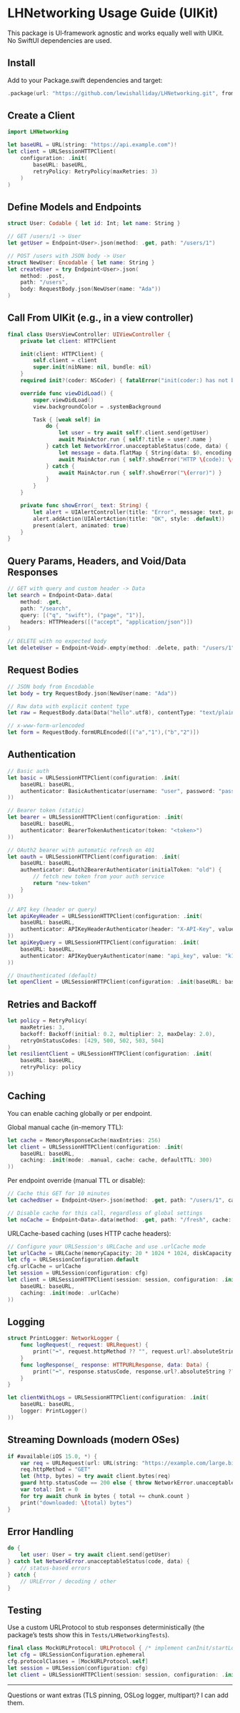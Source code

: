 # LHNetworking Usage Guide (UIKit)

This package is UI‑framework agnostic and works equally well with UIKit. No SwiftUI dependencies are used.

## Install

Add to your Package.swift dependencies and target:

```swift
.package(url: "https://github.com/lewishalliday/LHNetworking.git", from: "0.1.0")
```

## Create a Client

```swift
import LHNetworking

let baseURL = URL(string: "https://api.example.com")!
let client = URLSessionHTTPClient(
    configuration: .init(
        baseURL: baseURL,
        retryPolicy: RetryPolicy(maxRetries: 3)
    )
)
```

## Define Models and Endpoints

```swift
struct User: Codable { let id: Int; let name: String }

// GET /users/1 -> User
let getUser = Endpoint<User>.json(method: .get, path: "/users/1")

// POST /users with JSON body -> User
struct NewUser: Encodable { let name: String }
let createUser = try Endpoint<User>.json(
    method: .post,
    path: "/users",
    body: RequestBody.json(NewUser(name: "Ada"))
)
```

## Call From UIKit (e.g., in a view controller)

```swift
final class UsersViewController: UIViewController {
    private let client: HTTPClient

    init(client: HTTPClient) {
        self.client = client
        super.init(nibName: nil, bundle: nil)
    }
    required init?(coder: NSCoder) { fatalError("init(coder:) has not been implemented") }

    override func viewDidLoad() {
        super.viewDidLoad()
        view.backgroundColor = .systemBackground

        Task { [weak self] in
            do {
                let user = try await self?.client.send(getUser)
                await MainActor.run { self?.title = user?.name }
            } catch let NetworkError.unacceptableStatus(code, data) {
                let message = data.flatMap { String(data: $0, encoding: .utf8) } ?? ""
                await MainActor.run { self?.showError("HTTP \(code): \(message)") }
            } catch {
                await MainActor.run { self?.showError("\(error)") }
            }
        }
    }

    private func showError(_ text: String) {
        let alert = UIAlertController(title: "Error", message: text, preferredStyle: .alert)
        alert.addAction(UIAlertAction(title: "OK", style: .default))
        present(alert, animated: true)
    }
}
```

## Query Params, Headers, and Void/Data Responses

```swift
// GET with query and custom header -> Data
let search = Endpoint<Data>.data(
    method: .get,
    path: "/search",
    query: [("q", "swift"), ("page", "1")],
    headers: HTTPHeaders([("accept", "application/json")])
)

// DELETE with no expected body
let deleteUser = Endpoint<Void>.empty(method: .delete, path: "/users/1")
```

## Request Bodies

```swift
// JSON body from Encodable
let body = try RequestBody.json(NewUser(name: "Ada"))

// Raw data with explicit content type
let raw = RequestBody.data(Data("hello".utf8), contentType: "text/plain; charset=utf-8")

// x-www-form-urlencoded
let form = RequestBody.formURLEncoded([("a","1"),("b","2")])
```

## Authentication

```swift
// Basic auth
let basic = URLSessionHTTPClient(configuration: .init(
    baseURL: baseURL,
    authenticator: BasicAuthenticator(username: "user", password: "pass")
))

// Bearer token (static)
let bearer = URLSessionHTTPClient(configuration: .init(
    baseURL: baseURL,
    authenticator: BearerTokenAuthenticator(token: "<token>")
))

// OAuth2 bearer with automatic refresh on 401
let oauth = URLSessionHTTPClient(configuration: .init(
    baseURL: baseURL,
    authenticator: OAuth2BearerAuthenticator(initialToken: "old") {
        // fetch new token from your auth service
        return "new-token"
    }
))

// API key (header or query)
let apiKeyHeader = URLSessionHTTPClient(configuration: .init(
    baseURL: baseURL,
    authenticator: APIKeyHeaderAuthenticator(header: "X-API-Key", value: "k123")
))
let apiKeyQuery = URLSessionHTTPClient(configuration: .init(
    baseURL: baseURL,
    authenticator: APIKeyQueryAuthenticator(name: "api_key", value: "k123")
))

// Unauthenticated (default)
let openClient = URLSessionHTTPClient(configuration: .init(baseURL: baseURL))
```

## Retries and Backoff

```swift
let policy = RetryPolicy(
    maxRetries: 3,
    backoff: Backoff(initial: 0.2, multiplier: 2, maxDelay: 2.0),
    retryOnStatusCodes: [429, 500, 502, 503, 504]
)
let resilientClient = URLSessionHTTPClient(configuration: .init(
    baseURL: baseURL,
    retryPolicy: policy
))
```

## Caching

You can enable caching globally or per endpoint.

Global manual cache (in-memory TTL):

```swift
let cache = MemoryResponseCache(maxEntries: 256)
let client = URLSessionHTTPClient(configuration: .init(
    baseURL: baseURL,
    caching: .init(mode: .manual, cache: cache, defaultTTL: 300)
))
```

Per endpoint override (manual TTL or disable):

```swift
// Cache this GET for 10 minutes
let cachedUser = Endpoint<User>.json(method: .get, path: "/users/1", cache: .manual(ttl: 600))

// Disable cache for this call, regardless of global settings
let noCache = Endpoint<Data>.data(method: .get, path: "/fresh", cache: .disabled)
```

URLCache-based caching (uses HTTP cache headers):

```swift
// Configure your URLSession's URLCache and use .urlCache mode
let urlCache = URLCache(memoryCapacity: 20 * 1024 * 1024, diskCapacity: 100 * 1024 * 1024, directory: nil)
let cfg = URLSessionConfiguration.default
cfg.urlCache = urlCache
let session = URLSession(configuration: cfg)
let client = URLSessionHTTPClient(session: session, configuration: .init(
    baseURL: baseURL,
    caching: .init(mode: .urlCache)
))
```

## Logging

```swift
struct PrintLogger: NetworkLogger {
    func logRequest(_ request: URLRequest) {
        print("➡️", request.httpMethod ?? "", request.url?.absoluteString ?? "")
    }
    func logResponse(_ response: HTTPURLResponse, data: Data) {
        print("⬅️", response.statusCode, response.url?.absoluteString ?? "")
    }
}

let clientWithLogs = URLSessionHTTPClient(configuration: .init(
    baseURL: baseURL,
    logger: PrintLogger()
))
```

## Streaming Downloads (modern OSes)

```swift
if #available(iOS 15.0, *) {
    var req = URLRequest(url: URL(string: "https://example.com/large.bin")!)
    req.httpMethod = "GET"
    let (http, bytes) = try await client.bytes(req)
    guard http.statusCode == 200 else { throw NetworkError.unacceptableStatus(code: http.statusCode, data: nil) }
    var total: Int = 0
    for try await chunk in bytes { total += chunk.count }
    print("downloaded: \(total) bytes")
}
```

## Error Handling

```swift
do {
    let user: User = try await client.send(getUser)
} catch let NetworkError.unacceptableStatus(code, data) {
    // status-based errors
} catch {
    // URLError / decoding / other
}
```

## Testing

Use a custom URLProtocol to stub responses deterministically (the package’s tests show this in `Tests/LHNetworkingTests`).

```swift
final class MockURLProtocol: URLProtocol { /* implement canInit/startLoading... */ }
let cfg = URLSessionConfiguration.ephemeral
cfg.protocolClasses = [MockURLProtocol.self]
let session = URLSession(configuration: cfg)
let client = URLSessionHTTPClient(session: session, configuration: .init(baseURL: baseURL))
```

---

Questions or want extras (TLS pinning, OSLog logger, multipart)? I can add them.
